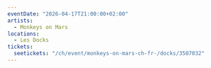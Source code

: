 ```yaml
---
eventDate: "2026-04-17T21:00:00+02:00"
artists:
  - Monkeys on Mars
locations:
  - Les Docks
tickets:
  seetickets: "/ch/event/monkeys-on-mars-ch-fr-/docks/3507032"
---
```

